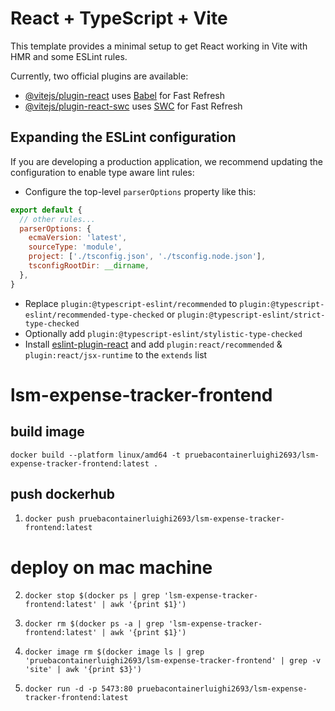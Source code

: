 # React + TypeScript + Vite

This template provides a minimal setup to get React working in Vite with HMR and some ESLint rules.

Currently, two official plugins are available:

- [@vitejs/plugin-react](https://github.com/vitejs/vite-plugin-react/blob/main/packages/plugin-react/README.md) uses [Babel](https://babeljs.io/) for Fast Refresh
- [@vitejs/plugin-react-swc](https://github.com/vitejs/vite-plugin-react-swc) uses [SWC](https://swc.rs/) for Fast Refresh

## Expanding the ESLint configuration

If you are developing a production application, we recommend updating the configuration to enable type aware lint rules:

- Configure the top-level `parserOptions` property like this:

```js
export default {
  // other rules...
  parserOptions: {
    ecmaVersion: 'latest',
    sourceType: 'module',
    project: ['./tsconfig.json', './tsconfig.node.json'],
    tsconfigRootDir: __dirname,
  },
}
```

- Replace `plugin:@typescript-eslint/recommended` to `plugin:@typescript-eslint/recommended-type-checked` or `plugin:@typescript-eslint/strict-type-checked`
- Optionally add `plugin:@typescript-eslint/stylistic-type-checked`
- Install [eslint-plugin-react](https://github.com/jsx-eslint/eslint-plugin-react) and add `plugin:react/recommended` & `plugin:react/jsx-runtime` to the `extends` list
# lsm-expense-tracker-frontend

## build image

`docker build --platform linux/amd64 -t pruebacontainerluighi2693/lsm-expense-tracker-frontend:latest .`
## push dockerhub

1. `docker push pruebacontainerluighi2693/lsm-expense-tracker-frontend:latest`
# deploy on mac machine
2. `docker stop $(docker ps | grep 'lsm-expense-tracker-frontend:latest' | awk '{print $1}')`

3. `docker rm $(docker ps -a | grep 'lsm-expense-tracker-frontend:latest' | awk '{print $1}')`

4. `docker image rm $(docker image ls | grep 'pruebacontainerluighi2693/lsm-expense-tracker-frontend' | grep -v 'site' | awk '{print $3}')`

5. `docker run -d -p 5473:80 pruebacontainerluighi2693/lsm-expense-tracker-frontend:latest`
